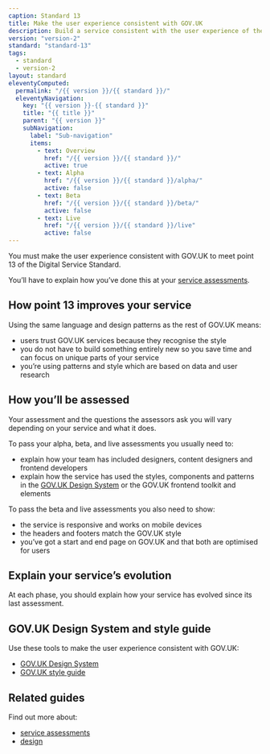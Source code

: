 ```yaml
---
caption: Standard 13
title: Make the user experience consistent with GOV.UK
description: Build a service consistent with the user experience of the rest of GOV.UK including using the design patterns and style guide.
version: "version-2"
standard: "standard-13"
tags:
  - standard
  - version-2
layout: standard
eleventyComputed:
  permalink: "/{{ version }}/{{ standard }}/"
  eleventyNavigation:
    key: "{{ version }}-{{ standard }}"
    title: "{{ title }}"
    parent: "{{ version }}"
    subNavigation:
      label: "Sub-navigation"
      items:
        - text: Overview
          href: "/{{ version }}/{{ standard }}/"
          active: true
        - text: Alpha
          href: "/{{ version }}/{{ standard }}/alpha/"
          active: false
        - text: Beta
          href: "/{{ version }}/{{ standard }}/beta/"
          active: false
        - text: Live
          href: "/{{ version }}/{{ standard }}/live"
          active: false
---
```


You must make the user experience consistent with GOV.UK to meet point 13 of the Digital Service Standard.

You’ll have to explain how you’ve done this at your [service assessments](https://www.gov.uk/service-manual/service-assessments/how-service-assessments-work).

## How point 13 improves your service

Using the same language and design patterns as the rest of GOV.UK means:

- users trust GOV.UK services because they recognise the style
- you do not have to build something entirely new so you save time and can focus on unique parts of your service
- you’re using patterns and style which are based on data and user research

## How you’ll be assessed

Your assessment and the questions the assessors ask you will vary depending on your service and what it does.

To pass your alpha, beta, and live assessments you usually need to:

- explain how your team has included designers, content designers and frontend developers
- explain how the service has used the styles, components and patterns in the [GOV.UK Design System](https://design-system.service.gov.uk/) or the GOV.UK frontend toolkit and elements

To pass the beta and live assessments you also need to show:

- the service is responsive and works on mobile devices
- the headers and footers match the GOV.UK style
- you’ve got a start and end page on GOV.UK and that both are optimised for users

## Explain your service’s evolution

At each phase, you should explain how your service has evolved since its last assessment.

## GOV.UK Design System and style guide

Use these tools to make the user experience consistent with GOV.UK:

- [GOV.UK Design System](https://design-system.service.gov.uk/)
- [GOV.UK style guide](/guidance/style-guide/a-to-z-of-gov-uk-style)

## Related guides

Find out more about:

- [service assessments](https://www.gov.uk/service-manual/service-assessments)
- [design](https://www.gov.uk/service-manual/design)
